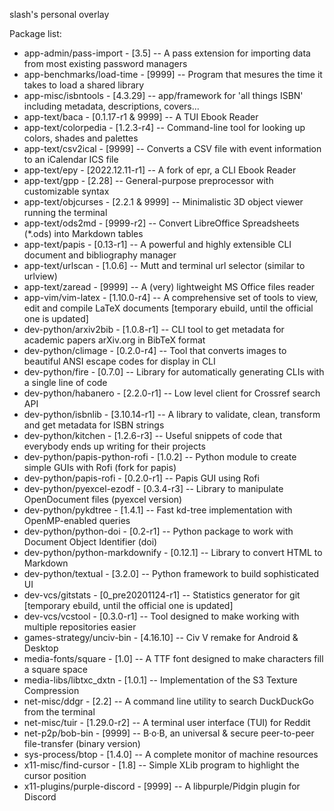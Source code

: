 slash's personal overlay

Package list:
* app-admin/pass-import         - [3.5]              -- A pass extension for importing data from most existing password managers
* app-benchmarks/load-time      - [9999]             -- Program that mesures the time it takes to load a shared library
* app-misc/isbntools            - [4.3.29]           -- app/framework for 'all things ISBN' including metadata, descriptions, covers... 
* app-text/baca                 - [0.1.17-r1 & 9999] -- A TUI Ebook Reader
* app-text/colorpedia           - [1.2.3-r4]         -- Command-line tool for looking up colors, shades and palettes
* app-text/csv2ical             - [9999]             -- Converts a CSV file with event information to an iCalendar ICS file
* app-text/epy                  - [2022.12.11-r1]    -- A fork of epr, a CLI Ebook Reader
* app-text/gpp                  - [2.28]             -- General-purpose preprocessor with customizable syntax
* app-text/objcurses            - [2.2.1 & 9999]     -- Minimalistic 3D object viewer running the terminal
* app-text/ods2md               - [9999-r2]          -- Convert LibreOffice Spreadsheets (*.ods) into Markdown tables
* app-text/papis                - [0.13-r1]          -- A powerful and highly extensible CLI document and bibliography manager
* app-text/urlscan              - [1.0.6]            -- Mutt and terminal url selector (similar to urlview)
* app-text/zaread               - [9999]             -- A (very) lightweight MS Office files reader
* app-vim/vim-latex             - [1.10.0-r4]        -- A comprehensive set of tools to view, edit and compile LaTeX documents [temporary ebuild, until the official one is updated]
* dev-python/arxiv2bib          - [1.0.8-r1]         -- CLI tool to get metadata for academic papers arXiv.org in BibTeX format
* dev-python/climage            - [0.2.0-r4]         -- Tool that converts images to beautiful ANSI escape codes for display in CLI
* dev-python/fire               - [0.7.0]            -- Library for automatically generating CLIs with a single line of code
* dev-python/habanero           - [2.2.0-r1]         -- Low level client for Crossref search API
* dev-python/isbnlib            - [3.10.14-r1]       -- A library to validate, clean, transform and get metadata for ISBN strings
* dev-python/kitchen            - [1.2.6-r3]         -- Useful snippets of code that everybody ends up writing for their projects
* dev-python/papis-python-rofi  - [1.0.2]            -- Python module to create simple GUIs with Rofi (fork for papis)
* dev-python/papis-rofi         - [0.2.0-r1]         -- Papis GUI using Rofi
* dev-python/pyexcel-ezodf      - [0.3.4-r3]         -- Library to manipulate OpenDocument files (pyexcel version)
* dev-python/pykdtree           - [1.4.1]            -- Fast kd-tree implementation with OpenMP-enabled queries
* dev-python/python-doi         - [0.2-r1]           -- Python package to work with Document Object Identifier (doi)
* dev-python/python-markdownify - [0.12.1]           -- Library to convert HTML to Markdown 
* dev-python/textual            - [3.2.0]            -- Python framework to build sophisticated UI
* dev-vcs/gitstats              - [0_pre20201124-r1] -- Statistics generator for git [temporary ebuild, until the official one is updated]
* dev-vcs/vcstool               - [0.3.0-r1]         -- Tool designed to make working with multiple repositories easier
* games-strategy/unciv-bin      - [4.16.10]          -- Civ V remake for Android & Desktop
* media-fonts/square            - [1.0]              -- A TTF font designed to make characters fill a square space
* media-libs/libtxc_dxtn        - [1.0.1]            -- Implementation of the S3 Texture Compression
* net-misc/ddgr                 - [2.2]              -- A command line utility to search DuckDuckGo from the terminal
* net-misc/tuir                 - [1.29.0-r2]        -- A terminal user interface (TUI) for Reddit
* net-p2p/bob-bin               - [9999]             -- B·o·B, an universal & secure peer-to-peer file-transfer (binary version)
* sys-process/btop              - [1.4.0]            -- A complete monitor of machine resources
* x11-misc/find-cursor          - [1.8]              -- Simple XLib program to highlight the cursor position
* x11-plugins/purple-discord    - [9999]             -- A libpurple/Pidgin plugin for Discord
